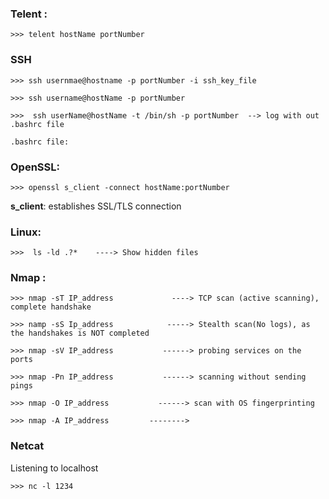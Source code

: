 
### Telent :

    >>> telent hostName portNumber






### SSH

    >>> ssh usernmae@hostname -p portNumber -i ssh_key_file
    
    >>> ssh username@hostName -p portNumber 
    
    >>>  ssh userName@hostName -t /bin/sh -p portNumber  --> log with out .bashrc file
    
    .bashrc file: 
    
    
    
    
### OpenSSL:

    >>> openssl s_client -connect hostName:portNumber
    
    
__s_client__: establishes SSL/TLS connection



### Linux:
 
    >>>  ls -ld .?*    ----> Show hidden files 


### Nmap :

    >>> nmap -sT IP_address             ----> TCP scan (active scanning), complete handshake
    
    >>> namp -sS Ip_address            -----> Stealth scan(No logs), as the handshakes is NOT completed 
    
    >>> nmap -sV IP_address           ------> probing services on the ports
    
    >>> nmap -Pn IP_address           ------> scanning without sending pings 
    
    >>> nmap -O IP_address           ------> scan with OS fingerprinting 
    
    >>> nmap -A IP_address         --------> 
    
### Netcat

Listening to localhost 

    >>> nc -l 1234

